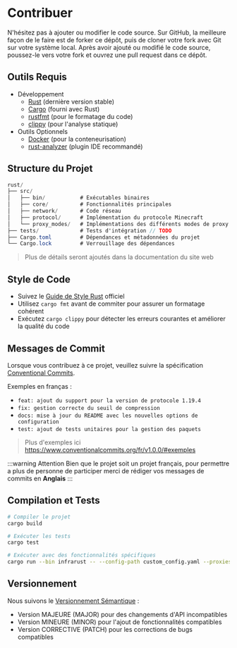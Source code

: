 # Contribuer

N'hésitez pas à ajouter ou modifier le code source. Sur GitHub, la meilleure façon de le faire est de forker ce dépôt, puis de cloner votre fork avec Git sur votre système local. Après avoir ajouté ou modifié le code source, poussez-le vers votre fork et ouvrez une pull request dans ce dépôt.

## Outils Requis

- Développement
  - [Rust](https://www.rust-lang.org/tools/install) (dernière version stable)
  - [Cargo](https://doc.rust-lang.org/cargo/) (fourni avec Rust)
  - [rustfmt](https://github.com/rust-lang/rustfmt) (pour le formatage du code)
  - [clippy](https://github.com/rust-lang/rust-clippy) (pour l'analyse statique)
- Outils Optionnels
  - [Docker](https://www.docker.com/get-started/) (pour la conteneurisation)
  - [rust-analyzer](https://rust-analyzer.github.io/) (plugin IDE recommandé)

## Structure du Projet

```C#
rust/
├── src/
│   ├── bin/           # Exécutables binaires
│   ├── core/          # Fonctionnalités principales
│   ├── network/       # Code réseau
│   ├── protocol/      # Implémentation du protocole Minecraft
│   └── proxy_modes/   # Implémentations des différents modes de proxy
├── tests/             # Tests d'intégration // TODO
├── Cargo.toml         # Dépendances et métadonnées du projet
└── Cargo.lock         # Verrouillage des dépendances
```

> Plus de détails seront ajoutés dans la documentation du site web

## Style de Code

- Suivez le [Guide de Style Rust](https://rust-lang.github.io/api-guidelines/) officiel
- Utilisez `cargo fmt` avant de commiter pour assurer un formatage cohérent
- Exécutez `cargo clippy` pour détecter les erreurs courantes et améliorer la qualité du code

## Messages de Commit

Lorsque vous contribuez à ce projet, veuillez suivre la spécification [Conventional Commits](https://www.conventionalcommits.org/fr/v1.0.0/).

Exemples en franças :

- `feat: ajout du support pour la version de protocole 1.19.4`
- `fix: gestion correcte du seuil de compression`
- `docs: mise à jour du README avec les nouvelles options de configuration`
- `test: ajout de tests unitaires pour la gestion des paquets`

> Plus d'exemples ici <https://www.conventionalcommits.org/fr/v1.0.0/#exemples>

:::warning Attention
Bien que le projet soit un projet français, pour permettre a plus de personne de participer merci de rédiger vos messages de commits en **Anglais**
:::

## Compilation et Tests

```bash
# Compiler le projet
cargo build

# Exécuter les tests
cargo test

# Exécuter avec des fonctionnalités spécifiques
cargo run --bin infrarust -- --config-path custom_config.yaml --proxies-path proxies_path_foler
```

## Versionnement

Nous suivons le [Versionnement Sémantique](https://semver.org/lang/fr/) :

- Version MAJEURE (MAJOR) pour des changements d'API incompatibles
- Version MINEURE (MINOR) pour l'ajout de fonctionnalités compatibles
- Version CORRECTIVE (PATCH) pour les corrections de bugs compatibles
